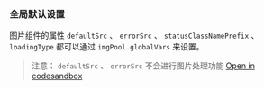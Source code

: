 ### 全局默认设置

图片组件的属性 `defaultSrc` 、 `errorSrc` 、 `statusClassNamePrefix` 、 `loadingType` 都可以通过 `imgPool.globalVars` 来设置。

> 注意： `defaultSrc` 、 `errorSrc` 不会进行图片处理功能
[Open in codesandbox](https://codesandbox.io/s/71jly)